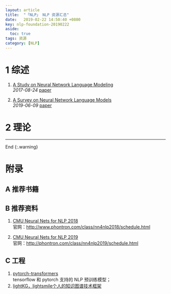 ```yaml
---
layout: article
title:  "「NLP」 NLP 资源汇总"
date:   2019-02-22 14:50:40 +0800
key: nlp-foundation-20190222
aside:
  toc: true
tags: 资源
category: [NLP]
---
```



# 1 综述
1. [A Study on Neural Network Language Modeling](http://cn.arxiv.org/abs/1708.07252)   
*2017-08-24* [paper](https://arxiv.org/abs/1708.07252)    

1. [A Survey on Neural Network Language Models](http://cn.arxiv.org/abs/1906.03591)    
*2019-06-09* [paper](https://arxiv.org/abs/1906.03591)    

# 2 理论


-------------------  
 End
{:.warning}  


# 附录
## A 推荐书籍


## B 推荐资料
1. [CMU Neural Nets for NLP 2018](http://www.phontron.com/class/nn4nlp2018/schedule.html)  
官网：<http://www.phontron.com/class/nn4nlp2018/schedule.html>  

2. [CMU Neural Nets for NLP 2019](http://phontron.com/class/nn4nlp2019/schedule.html)  
官网：<http://phontron.com/class/nn4nlp2019/schedule.html>     

## C 工程
1. [pytorch-transformers](https://github.com/huggingface/pytorch-transformers)    
tensorflow 和 pytorch 支持的 NLP 预训练模型；     
1. [lightKG，lightsmile个人的知识图谱技术框架](https://github.com/smilelight/lightKG)     
